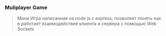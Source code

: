 ### Muliplayer Game
> Мини Игра написанная на node js c express, позволяет понять как в работает взаимодействие клиента и сервера с помощью Web Sockets
